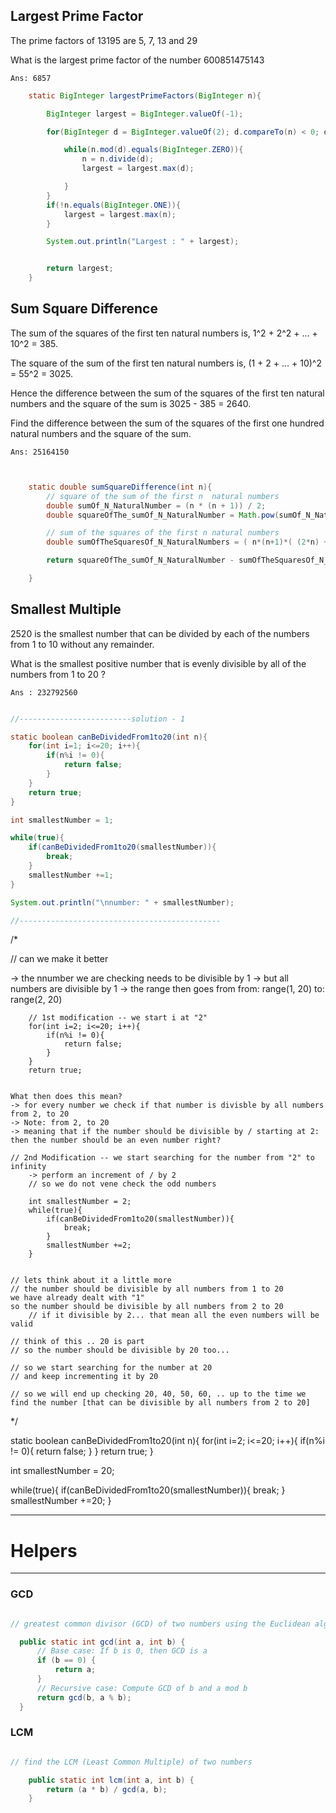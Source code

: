 
## Largest Prime Factor
  The prime factors of $13195$ are 5, 7, 13 and 29
  
  What is the largest prime factor of the number 600851475143
  


    Ans: 6857

```java
    static BigInteger largestPrimeFactors(BigInteger n){

        BigInteger largest = BigInteger.valueOf(-1);

        for(BigInteger d = BigInteger.valueOf(2); d.compareTo(n) < 0; d = d.add(BigInteger.ONE) ){

            while(n.mod(d).equals(BigInteger.ZERO)){
                n = n.divide(d);
                largest = largest.max(d);

            }
        }
        if(!n.equals(BigInteger.ONE)){
            largest = largest.max(n);
        }

        System.out.println("Largest : " + largest);


        return largest;
    }
```

## Sum Square Difference

  The sum of the squares of the first ten natural numbers is,
  1^2 + 2^2 + ... + 10^2 = 385.
  
  The square of the sum of the first ten natural numbers is,
  (1 + 2 + ... + 10)^2 = 55^2 = 3025.
    
  Hence the difference between the sum of the squares of the first ten natural numbers and the square of the sum is 3025 - 385 = 2640.
  
  Find the difference between the sum of the squares of the first one hundred natural numbers and the square of the sum.
  
  
    Ans: 25164150

```java


    static double sumSquareDifference(int n){
        // square of the sum of the first n  natural numbers
        double sumOf_N_NaturalNumber = (n * (n + 1)) / 2;
        double squareOfThe_sumOf_N_NaturalNumber = Math.pow(sumOf_N_NaturalNumber, 2);

        // sum of the squares of the first n natural numbers
        double sumOfTheSquaresOf_N_NaturalNumbers = ( n*(n+1)*( (2*n) + 1) ) / 6;

        return squareOfThe_sumOf_N_NaturalNumber - sumOfTheSquaresOf_N_NaturalNumbers;

    }
```


## Smallest Multiple

2520 is the smallest number that can be divided by each of the numbers from 1  to 10  without any remainder.

What is the smallest positive number that is evenly divisible by all of the numbers from 1  to 20 ?


    Ans : 232792560





```java

//-------------------------solution - 1

static boolean canBeDividedFrom1to20(int n){
    for(int i=1; i<=20; i++){
        if(n%i != 0){
            return false;
        }
    }
    return true;
}

int smallestNumber = 1;

while(true){
    if(canBeDividedFrom1to20(smallestNumber)){
        break;
    }
    smallestNumber +=1;
}

System.out.println("\nnumber: " + smallestNumber);

//---------------------------------------------

```

/*


// can we make it better

-> the nnumber we are checking needs to be divisible by 1
    -> but all numbers are divisible by 1
    -> the range then goes from
       from:  range(1, 20)
        to:   range(2, 20)

        // 1st modification -- we start i at "2"
        for(int i=2; i<=20; i++){
            if(n%i != 0){
                return false;
            }
        }
        return true;
    

    What then does this mean?
    -> for every number we check if that number is divisble by all numbers from 2, to 20
    -> Note: from 2, to 20
    -> meaning that if the number should be divisible by / starting at 2: then the number should be an even number right?

    // 2nd Modification -- we start searching for the number from "2" to infinity
        -> perform an increment of / by 2
        // so we do not vene check the odd numbers
    
        int smallestNumber = 2;
        while(true){
            if(canBeDividedFrom1to20(smallestNumber)){
                break;
            }
            smallestNumber +=2;
        }


    // lets think about it a little more
    // the number should be divisible by all numbers from 1 to 20
    we have already dealt with "1"
    so the number should be divisible by all numbers from 2 to 20
        // if it divisible by 2... that mean all the even numbers will be valid

    // think of this .. 20 is part
    // so the number should be divisible by 20 too...

    // so we start searching for the number at 20
    // and keep incrementing it by 20

    // so we will end up checking 20, 40, 50, 60, .. up to the time we find the number [that can be divisible by all numbers from 2 to 20]

*/


static boolean canBeDividedFrom1to20(int n){
    for(int i=2; i<=20; i++){
        if(n%i != 0){
            return false;
        }
    }
    return true;
}

int smallestNumber = 20;

while(true){
    if(canBeDividedFrom1to20(smallestNumber)){
        break;
    }
    smallestNumber +=20;
}



---


# Helpers

---

### GCD
```java

// greatest common divisor (GCD) of two numbers using the Euclidean algorithm

  public static int gcd(int a, int b) {
      // Base case: If b is 0, then GCD is a
      if (b == 0) {
          return a;
      }
      // Recursive case: Compute GCD of b and a mod b
      return gcd(b, a % b);
  }

```

### LCM

```java

// find the LCM (Least Common Multiple) of two numbers

    public static int lcm(int a, int b) {
        return (a * b) / gcd(a, b);
    }
    
```



















